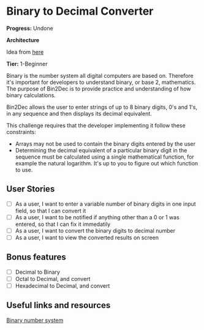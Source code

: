 # Binary to Decimal Converter

**Progress:** Undone

**Architecture**

Idea from [here](https://github.com/florinpop17/app-ideas/blob/master/Projects/1-Beginner/Bin2Dec-App.md)

**Tier:** 1-Beginner

Binary is the number system all digital computers are based on.
Therefore it's important for developers to understand binary, or base 2,
mathematics. The purpose of Bin2Dec is to provide practice and
understanding of how binary calculations.

Bin2Dec allows the user to enter strings of up to 8 binary digits, 0's
and 1's, in any sequence and then displays its decimal equivalent.

This challenge requires that the developer implementing it follow these
constraints:

-   Arrays may not be used to contain the binary digits entered by the user
-   Determining the decimal equivalent of a particular binary digit in the
    sequence must be calculated using a single mathematical function, for
    example the natural logarithm. It's up to you to figure out which function
    to use.

## User Stories

-   [ ] As a user, I want to enter a variable number of binary digits in one input field, so that I can convert it
-   [ ] As a user, I want to be notified if anything other than a 0 or 1 was entered, so that I can fix it immedatily
-   [ ] As a user, I want to convert the binary digits to decimal number
-   [ ] As a user, I want to view the converted results on screen

## Bonus features

-   [ ] Decimal to Binary
-   [ ] Octal to Decimal, and convert
-   [ ] Hexadecimal to Decimal, and convert

## Useful links and resources

[Binary number system](https://en.wikipedia.org/wiki/Binary_number)

